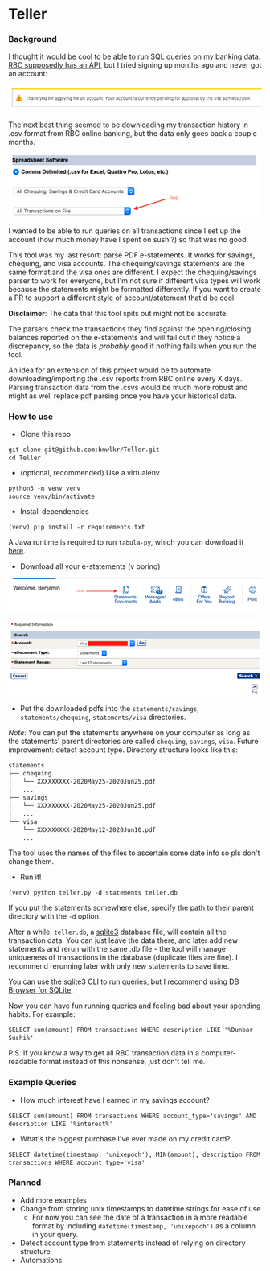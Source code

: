 # Teller

### Background

I thought it would be cool to be able to run SQL queries on my banking data. [RBC supposedly has an API](https://developer.rbc.com/home), 
but I tried signing up months ago and never got an account:

![pEnDing](img/pending.png)

The next best thing seemed to be downloading my transaction history in .csv format from RBC online banking, but the data only goes back a couple months.

![lies](img/lies.png)

I wanted to be able to run queries on all transactions since I set up the account (how much money have I spent on sushi?) so that was no good.

This tool was my last resort: parse PDF e-statements. It works for savings, chequing, and visa
accounts. The chequing/savings statements are the same format and the visa ones are different. I expect the chequing/savings parser to work for everyone,
but I'm not sure if different visa types will work because the statements might be formatted differently.
If you want to create a PR to support a different style of account/statement that'd be cool.

 **Disclaimer**: The data that this tool spits out might not be accurate.
 
The parsers check the transactions they find against the opening/closing balances reported on the e-statements and will fail out if they notice a discrepancy,
so the data is *probably* good if nothing fails when you run the tool.

An idea for an extension of this project would be to automate downloading/importing the .csv reports from RBC online every X days. Parsing transaction data from the .csvs would be much more robust and might as well replace pdf parsing once you have your historical data.

### How to use

- Clone this repo

```
git clone git@github.com:bnwlkr/Teller.git
cd Teller
```

- (optional, recommended) Use a virtualenv

```
python3 -m venv venv
source venv/bin/activate
```

- Install dependencies
```
(venv) pip install -r requirements.txt
```
A Java runtime is required to run `tabula-py`, which you can download it [here](https://www.java.com/en/download/manual.jsp).

- Download all your e-statements (v boring)

![account page](img/accounts.png)

![statements page](img/statements.png)

- Put the downloaded pdfs into the `statements/savings`, `statements/chequing`, `statements/visa` directories.
  
*Note*: You can put the statements anywhere on your computer as long as the statements' parent directories are called `chequing`, `savings`, `visa`.
Future improvement: detect account type. Directory structure looks like this:

```
statements
├── chequing
│   └── XXXXXXXXX-2020May25-2020Jun25.pdf
|   ...
├── savings
│   └── XXXXXXXXX-2020May25-2020Jun25.pdf
|   ...
└── visa
    └── XXXXXXXXX-2020May12-2020Jun10.pdf
    ...
```

The tool uses the names of the files to ascertain some date info so pls don't change them.

- Run it!

```
(venv) python teller.py -d statements teller.db
```

If you put the statements somewhere else, specify the path to their parent directory with the `-d` option. 

After a while, `teller.db`, a [sqlite3](https://www.sqlite.org/index.html) database file, will contain all the transaction data. You can just leave the data there, and later add new statements and rerun with the same .db file - the tool will manage uniqueness of transactions in the database (duplicate files are fine). I recommend rerunning later with only new statements to save time.

You can use the sqlite3 CLI to run queries, but I recommend using [DB Browser for SQLite](https://sqlitebrowser.org).

Now you can have fun running queries and feeling bad about your spending habits. For example:

```
SELECT sum(amount) FROM transactions WHERE description LIKE '%Dunbar Sushi%'
```

P.S. If you know a way to get all RBC transaction data in a computer-readable format instead of this nonsense, just don't tell me.

### Example Queries

- How much interest have I earned in my savings account?
```
SELECT sum(amount) FROM transactions WHERE account_type='savings' AND description LIKE '%interest%'
```
- What's the biggest purchase I've ever made on my credit card?
```
SELECT datetime(timestamp, 'unixepoch'), MIN(amount), description FROM transactions WHERE account_type='visa'
```

### Planned
- Add more examples
- Change from storing unix timestamps to datetime strings for ease of use
  - For now you can see the date of a transaction in a more readable format by including `datetime(timestamp, 'unixepoch')` as a column in your query.
- Detect account type from statements instead of relying on directory structure
- Automations

